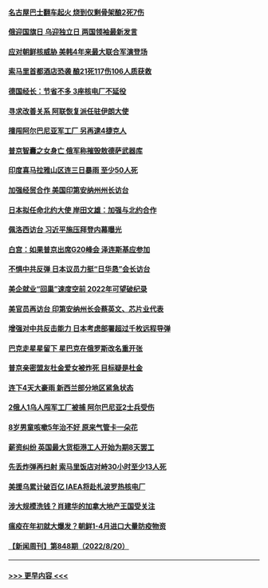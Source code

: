 #### [名古屋巴士翻车起火 烧到仅剩骨架酿2死7伤](../pages/prog202/a103508150.md?t=08221801) 
#### [俄迎国旗日 乌迎独立日 两国领袖最新发言](../pages/prog202/a103508111.md?t=08221801) 
#### [应对朝鲜核威胁 美韩4年来最大联合军演登场](../pages/prog202/a103508105.md?t=08221801) 
#### [索马里首都酒店恐袭 酿21死117伤106人质获救](../pages/prog202/a103508099.md?t=08221801) 
#### [德国经长：节省不多 3座核电厂不延役](../pages/prog202/a103508082.md?t=08221801) 
#### [寻求改善关系 阿联恢复派任驻伊朗大使](../pages/prog202/a103508072.md?t=08221801) 
#### [擅闯阿尔巴尼亚军工厂 另再逮4捷克人](../pages/prog202/a103508063.md?t=08221801) 
#### [普京智囊之女身亡 俄军称摧毁敖德萨武器库](../pages/prog202/a103507904.md?t=08221801) 
#### [印度喜马拉雅山区连三日暴雨 至少50人死](../pages/prog202/a103507902.md?t=08221801) 
#### [加强经贸合作 美国印第安纳州州长访台](../pages/prog202/a103507896.md?t=08221801) 
#### [日本拟任命北约大使 岸田文雄：加强与北约合作](../pages/prog202/a103507894.md?t=08221801) 
#### [佩洛西访台 习近平施压拜登内幕曝光](../pages/prog202/a103507875.md?t=08221801) 
#### [白宫：如果普京出席G20峰会 泽连斯基应参加](../pages/prog202/a103507809.md?t=08221801) 
#### [不惧中共反弹 日本议员力挺“日华恳”会长访台](../pages/prog202/a103507819.md?t=08221801) 
#### [美企就业“回巢”速度空前 2022年可望破纪录](../pages/prog202/a103507765.md?t=08221801) 
#### [美官员再访台 印第安纳州长会蔡英文、芯片业代表](../pages/prog202/a103507747.md?t=08221801) 
#### [增强对中共反击能力 日本考虑部署超过千枚远程导弹](../pages/prog202/a103507709.md?t=08221801) 
#### [巴克走星星留下 星巴克在俄罗斯改名重开张](../pages/prog202/a103507664.md?t=08221801) 
#### [普京亲密盟友杜金爱女被炸死 目标疑是杜金](../pages/prog202/a103507655.md?t=08221801) 
#### [连下4天大豪雨 新西兰部分地区紧急状态](../pages/prog202/a103507646.md?t=08221801) 
#### [2俄人1乌人闯军工厂被捕 阿尔巴尼亚2士兵受伤](../pages/prog202/a103507640.md?t=08221801) 
#### [8岁男童咳嗽5年治不好 原来气管卡一朵花](../pages/prog202/a103507621.md?t=08221801) 
#### [薪资纠纷 英国最大货柜港工人开始为期8天罢工](../pages/prog202/a103507620.md?t=08221801) 
#### [先丢炸弹再扫射 索马里饭店对峙30小时至少13人死](../pages/prog202/a103507570.md?t=08221801) 
#### [美援乌累计破百亿 IAEA将赴札波罗热核电厂](../pages/prog202/a103507560.md?t=08221801) 
#### [涉大规模洗钱？肖建华的加拿大地产王国受关注](../pages/prog202/a103507375.md?t=08221801) 
#### [瘟疫在年初就大爆发？朝鲜1-4月进口大量防疫物资](../pages/prog202/a103507500.md?t=08221801) 
#### [【新闻周刊】第848期（2022/8/20）](../pages/prog202/a103507462.md?t=08221801) 

----
#### [ >>> 更早内容 <<< ](../indexes/prog202-earlier.md)
